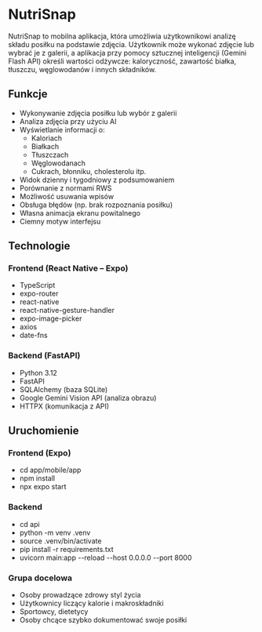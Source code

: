 # NutriSnap

NutriSnap to mobilna aplikacja, która umożliwia użytkownikowi analizę składu posiłku na podstawie zdjęcia. Użytkownik może wykonać zdjęcie lub wybrać je z galerii, a aplikacja przy pomocy sztucznej inteligencji (Gemini Flash API) określi wartości odżywcze: kaloryczność, zawartość białka, tłuszczu, węglowodanów i innych składników.

## Funkcje

- Wykonywanie zdjęcia posiłku lub wybór z galerii
- Analiza zdjęcia przy użyciu AI
- Wyświetlanie informacji o:
  - Kaloriach
  - Białkach
  - Tłuszczach
  - Węglowodanach
  - Cukrach, błonniku, cholesterolu itp.
- Widok dzienny i tygodniowy z podsumowaniem
- Porównanie z normami RWS
- Możliwość usuwania wpisów
- Obsługa błędów (np. brak rozpoznania posiłku)
- Własna animacja ekranu powitalnego
- Ciemny motyw interfejsu

## Technologie

### Frontend (React Native – Expo)
- TypeScript
- expo-router
- react-native
- react-native-gesture-handler
- expo-image-picker
- axios
- date-fns

### Backend (FastAPI)
- Python 3.12
- FastAPI
- SQLAlchemy (baza SQLite)
- Google Gemini Vision API (analiza obrazu)
- HTTPX (komunikacja z API)

## Uruchomienie

### Frontend (Expo)
- cd app/mobile/app
- npm install
- npx expo start

### Backend
- cd api
- python -m venv .venv
- source .venv/bin/activate
- pip install -r requirements.txt
- uvicorn main:app --reload --host 0.0.0.0 --port 8000

### Grupa docelowa
- Osoby prowadzące zdrowy styl życia
- Użytkownicy liczący kalorie i makroskładniki
- Sportowcy, dietetycy
- Osoby chcące szybko dokumentować swoje posiłki


